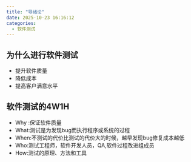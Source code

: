 ```yaml
---
title: "导绪论"  
date: 2025-10-23 16:16:12
categories: 
  - 软件测试
---
```


## 为什么进行软件测试

* 提升软件质量
* 降低成本
* 提高客户满意水平

## 软件测试的4W1H

* Why :保证软件质量
* What:测试是为发现bug而执行程序或系统的过程
* When:不测试的代价比测试的代价大的时候，越早发现bug修复成本越低
* Who:测试工程师，软件开发人员，QA,软件过程改进组成员
* How:测试的原理、方法和工具
